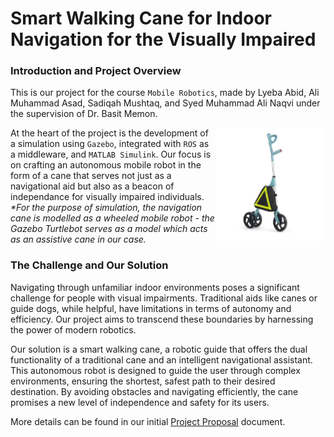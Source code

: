 # Smart Walking Cane for Indoor Navigation for the Visually Impaired

### Introduction and Project Overview
This is our project for the course ```Mobile Robotics```, made by Lyeba Abid, Ali Muhammad Asad, Sadiqah Mushtaq, and Syed Muhammad Ali Naqvi under the supervision of Dr. Basit Memon. 

<img alt="cane" src="Assets/cane.png" align="right" width="35%"/>

At the heart of the project is the development of a simulation using ```Gazebo```, integrated with ```ROS``` as a middleware, and ```MATLAB Simulink```. Our focus is on crafting an autonomous mobile robot in the form of a cane that serves not just as a navigational aid but also as a beacon of independance for visually impaired individuals. 
<em>*For the purpose of simulation, the navigation cane is modelled as a wheeled mobile robot - the Gazebo Turtlebot serves as a model which acts as an assistive cane in our case.</em>

### The Challenge and Our Solution
Navigating through unfamiliar indoor environments poses a significant challenge for people with visual impairments. Traditional aids like canes or guide dogs, while helpful, have limitations in terms of autonomy and efficiency. Our project aims to transcend these boundaries by harnessing the power of modern robotics.

Our solution is a smart walking cane, a robotic guide that offers the dual functionality of a traditional cane and an intelligent navigational assistant. This autonomous robot is designed to guide the user through complex environments, ensuring the shortest, safest path to their desired destination. By avoiding obstacles and navigating efficiently, the cane promises a new level of independence and safety for its users.

More details can be found in our initial [Project Proposal](Project_Proposal.pdf) document. 



<!-- This is our project for the course Mobile Robotics made by Lyeba Abid, Ali Muhammad Asad, Sadiqah Mushtaq, and Syed Muhammad Ali Naqvi, under the supervision of Dr. Basit Memon. This project aims to develop a simulation on Gazebo, using ROS and MATLAB Simulink to develop a simulation on an autonomous wheeled mobile robot that can help the visually impaired navigate through different settings with ease and efficiency. 

Navigating unfamiliar indoor spaces can be an incredibly challenging task for individuals with visual impairments, as they often rely on canes, guide dogs, or verbal directions from others. Our motivation for this project is to provide a more independent and efficient solution, leveraging advanced robotics to assist visually impaired individuals in finding the shortest and safest path to their destination while avoiding obstacles along the way. In this project, the user will hold the robot, which will not only act as a guide but also serve as a walking cane, ensuring a smooth and reliable journey.

More details can be found in the [Project Proposal](Project_Proposal.pdf) document in the repository.

The tentative [functional architecture](Functional_it
Architecture.pdf) has been given, and a tentative image is attached below:

<img alt="Functional Architecture" src="Assets/fa_image.png" width="100%" align="left" />  

<pre>

</pre>

### Project Staus: Initial Stages - Literature Review

#### Literature Review:
* [Vision-Based Mobile Robot Controllers: A Scientific Review (2021)](https://www.researchgate.net/publication/351082201_Vision-Based_Mobile_Robot_Controllers_A_Scientific_Review)
* [Critical Design and Control Issues of Indoor Autonomous Mobile Robots: A Review (2021)](https://sci-hub.zidianzhan.net/10.1109/access.2021.3062557)
* [Developments and Challenges in Wheeled Mobile Robot Control](https://www.researchgate.net/publication/280578831_Developments_and_Challenges_in_Wheeled_Mobile_Robot_Control)
* [Review on Autonomous Indoor Wheel Mobile Robot Navigation Systems (2020)](https://sci-hub.zidianzhan.net/10.1109/icABCD49160.2020.9183838)
* [Autonomous mobile robot navigation in uneven and unstructured indoor environments](https://sci-hub.zidianzhan.net/10.1109/IROS.2017.8202145)
* [An Edge Computing Platform of Guide-dog Robot for Visually Impaired](https://sci-hub.zidianzhan.net/10.1109/ISADS45777.2019.9155620)
* [Research on Design and Motion Control of a Considerate Guide Mobile Robot for Visually Impaired People](https://ieeexplore.ieee.org/document/10158527) -->